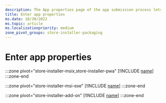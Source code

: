 ```yaml
---
description: The App properties page of the app submission process lets you define your app's category and indicate hardware preferences or other declarations.
title: Enter app properties
ms.date: 10/30/2022
ms.topic: article
ms.localizationpriority: medium
zone_pivot_groups: store-installer-packaging
---
```


# Enter app properties

:::zone pivot="store-installer-msix,store-installer-pwa"
[!INCLUDE [name](../../../includes/store/msix/enter-app-properties.md)]
:::zone-end

:::zone pivot="store-installer-msi-exe"
[!INCLUDE [name](../../../includes/store/msi/enter-app-properties.md)]
:::zone-end

:::zone pivot="store-installer-add-on"
[!INCLUDE [name](../../../includes/store/add-on/enter-app-properties.md)]
:::zone-end
